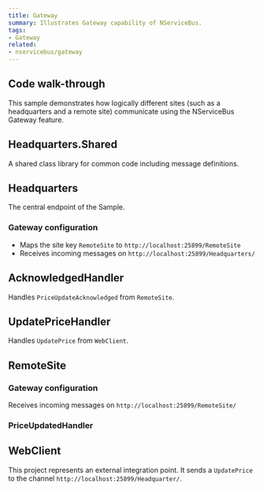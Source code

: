 ```yaml
---
title: Gateway
summary: Illustrates Gateway capability of NServiceBus.
tags:
- Gateway
related:
- nservicebus/gateway
---
```


## Code walk-through

This sample demonstrates how logically different sites (such as a headquarters and a remote site) communicate using the NServiceBus Gateway feature. 

## Headquarters.Shared

A shared class library for common code including message definitions.

## Headquarters

The central endpoint of the Sample.

### Gateway configuration

 * Maps the site key `RemoteSite` to `http://localhost:25899/RemoteSite`
 * Receives incoming messages on `http://localhost:25899/Headquarters/`

<!-- import HeadquatersGatewayConfig-->

## AcknowledgedHandler

Handles `PriceUpdateAcknowledged` from `RemoteSite`.

<!-- import AcknowledgedHandler -->

## UpdatePriceHandler

Handles `UpdatePrice` from `WebClient`.

<!-- import UpdatePriceHandler -->

## RemoteSite

### Gateway configuration

Receives incoming messages on `http://localhost:25899/RemoteSite/`

<!-- import RemoteSiteGatewayConfig-->

### PriceUpdatedHandler
     
<!-- import PriceUpdatedHandler -->

## WebClient

This project represents an external integration point. It sends a `UpdatePrice` to the channel `http://localhost:25899/Headquarter/`.

<!-- import SendUpdatePrice -->
